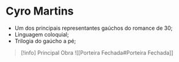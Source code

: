 # Cyro Martins

- Um dos principais representantes gaúchos do romance de 30;
- Linguagem coloquial;
- Trilogia do gaúcho a pé;
> [!info] Principal Obra
> ![[Porteira Fechada#Porteira Fechada]]